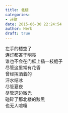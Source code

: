 ```yaml
---  
title: 北楼  
categories:  
- 诗歌  
date: 2015-06-30 22:24:54  
author: Herb  
draft: true
---  
```

左手的楼空了    
连灯都吝于明亮    
谁也不会在门框上插一枝栀子    
尽管这里常有花香    
曾经挥洒着的    
汗水结冰    
尽管夏夜    
尽管这边微光    
碰碎了那北楼的黢黑    
也无人喧嚷  

